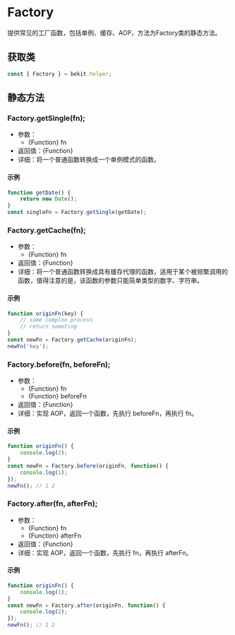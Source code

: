 # Factory
提供常见的工厂函数，包括单例、缓存、AOP，方法为Factory类的静态方法。

## 获取类
```javascript
const { Factory } = bekit.helper;
```

## 静态方法
### Factory.getSingle(fn);
- 参数：
  - {Function} fn
- 返回值：{Function}
- 详细：将一个普通函数转换成一个单例模式的函数。
#### 示例
```javascript
function getDate() {
    return new Date();
}
const singleFn = Factory.getSingle(getDate);
```

### Factory.getCache(fn);
- 参数：
  - {Function} fn
- 返回值：{Function}
- 详细：将一个普通函数转换成具有缓存代理的函数，适用于某个被频繁调用的函数，值得注意的是，该函数的参数只能简单类型的数字、字符串。
#### 示例
```javascript
function originFn(key) {
    // some complex process
    // return someting
}
const newFn = Factory.getCache(originFn);
newFn('key');
```

### Factory.before(fn, beforeFn);
- 参数：
  - {Function} fn
  - {Function} beforeFn
- 返回值：{Function}
- 详细：实现 AOP，返回一个函数，先执行 beforeFn，再执行 fn。
#### 示例
```javascript
function originFn() {
    console.log(2);
}
const newFn = Factory.before(originFn, function() {
    console.log(1);
});
newFn(); // 1 2
```

### Factory.after(fn, afterFn);
- 参数：
  - {Function} fn
  - {Function} afterFn
- 返回值：{Function}
- 详细：实现 AOP，返回一个函数，先执行 fn，再执行 afterFn。
#### 示例
```javascript
function originFn() {
    console.log(1);
}
const newFn = Factory.after(originFn, function() {
    console.log(2);
});
newFn(); // 1 2
```

